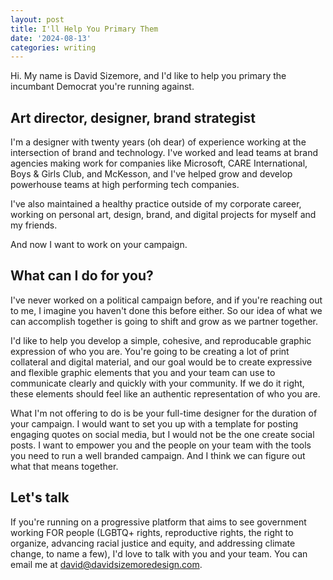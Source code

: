 ```yaml
---
layout: post
title: I'll Help You Primary Them
date: '2024-08-13'
categories: writing
---
```


Hi. My name is David Sizemore, and I'd like to help you primary the incumbant Democrat you're running against. 

## Art director, designer, brand strategist 

I'm a designer with twenty years (oh dear) of experience working at the intersection of brand and technology. I've worked and lead teams at brand agencies making work for companies like Microsoft, CARE International, Boys & Girls Club, and McKesson, and I've helped grow and develop powerhouse teams at high performing tech companies. 

I've also maintained a healthy practice outside of my corporate career, working on personal art, design, brand, and digital projects for myself and my friends.

And now I want to work on your campaign.

## What can I do for you?

I've never worked on a political campaign before, and if you're reaching out to me, I imagine you haven't done this before either. So our idea of what we can accomplish together is going to shift and grow as we partner together. 

I'd like to help you develop a simple, cohesive, and reproducable graphic expression of who you are. You're going to be creating a lot of print collateral and digital material, and our goal would be to create expressive and flexible graphic elements that you and your team can use to communicate clearly and quickly with your community. If we do it right, these elements should feel like an authentic representation of who you are. 

What I'm not offering to do is be your full-time designer for the duration of your campaign. I would want to set you up with a template for posting engaging quotes on social media, but I would not be the one create social posts. I want to empower you and the people on your team with the tools you need to run a well branded campaign. And I think we can figure out what that means together. 

## Let's talk

If you're running on a progressive platform that aims to see government working FOR people (LGBTQ+ rights, reproductive rights, the right to organize, advancing racial justice and equity, and addressing climate change, to name a few), I'd love to talk with you and your team. You can email me at [david@davidsizemoredesign.com](mailto:david@davidsizemoredesign.com).